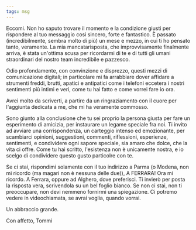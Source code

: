 ```yaml
---
tags: msg
---
```

Eccomi. Non ho saputo trovare il momento e la condizione giusti per rispondere al tuo messaggio così sincero, forte e fantastico. È passato (incredibilmente, sembra molto di più) un mese e mezzo, in cui ti ho pensato tanto, veramente. La mia mancatarisposta, che improvvisamente finalmente arriva, è stata un'ottima scusa per ricordarmi di te e di tutti gli umani straordinari del nostro team incredibile e pazzesco.

Odio profondamente, con convinzione e disprezzo, questi mezzi di comunicazione digitali; in particolare mi fa arrabbiare dover affidare a strumenti freddi, brutti, apatici e antipatici come i telefoni eccetera i nostri sentimenti più intimi e veri, come tu hai fatto e come vorrei fare io ora.

Avrei molto da scriverti, a partire da un ringraziamento con il cuore per l'aggiunta dedicata a me, che mi ha veramente commosso.

Sono giunto alla conclusione che tu sei proprio la persona giusta per fare un esperimento di amicizia, per instaurare un legame speciale fra noi. Ti invito ad avviare una corrispondenza, un carteggio intenso ed emozionante, per scambiarci opinioni, suggestioni, commenti, riflessioni, esperienze, sentimenti, e condividere ogni sapore speciale, sia amaro che dolce, che la vita ci offre. Come tu hai scritto, l'esistenza non è unicamente nostra, e io scelgo di condividere questo gusto particolre con te.

Se ci stai, rispondimi solamente con il tuo indirizzo a Parma (o Modena, non mi ricordo (ma magari non è nessuna delle due)), A FERRARA! Ora mi ricordo. A Ferrara, oppure ad Alghero, dove preferisci. Ti invierò per posta la risposta vera, scrivendola su un bel foglio bianco. Se non ci stai, non ti preoccupare, non devi nemmeno fornirmi una spiegazione. Ci potremo vedere in videochiamata, se avrai voglia, quando vorrai.

Un abbraccio grande.

Con affetto,
Tommi